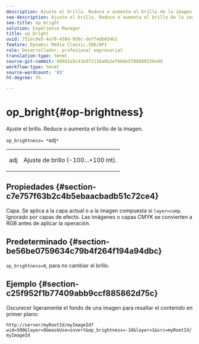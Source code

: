 ```yaml
---
description: Ajuste el brillo. Reduce o aumenta el brillo de la imagen.
seo-description: Ajuste el brillo. Reduce o aumenta el brillo de la imagen.
seo-title: op_bright
solution: Experience Manager
title: op_bright
uuid: 751ec9e5-4a70-438d-950c-deff4db034b1
feature: Dynamic Media Classic,SDK/API
role: Desarrollador, profesional empresarial
translation-type: tm+mt
source-git-commit: 469d1a5c43a972116a8a2efb0de5708800130a99
workflow-type: tm+mt
source-wordcount: '93'
ht-degree: 3%

---
```



# op_bright{#op-brightness}

Ajuste el brillo. Reduce o aumenta el brillo de la imagen.

`op_brightness= *`adj`*`

<table id="simpletable_2B5DB95B1FF044C8BD226D4F8311E806"> 
 <tr class="strow"> 
  <td class="stentry"> <p><span class="varname"> adj</span> </p> </td> 
  <td class="stentry"> <p>Ajuste de brillo (-100...+100 int). </p></td> 
 </tr> 
</table>

## Propiedades {#section-c7e757f63b2c4b5ebaacbadb51c72ce4}

Capa. Se aplica a la capa actual o a la imagen compuesta si `layer=comp`. Ignorado por capas de efecto. Las imágenes o capas CMYK se convierten a RGB antes de aplicar la operación.

## Predeterminado {#section-be56be0759634c79b4f264f194a94dbc}

`op_brightness=0`, para no cambiar el brillo.

## Ejemplo {#section-c25f952f1b77409abb9ccf885862d75c}

Oscurecer ligeramente el fondo de una imagen para resaltar el contenido en primer plano:

`http://server/myRootId/myImageId?wid=500&layer=0&maskUse=invert&op_brightness=-10&layer=1&src=myRootId/myImageId`
